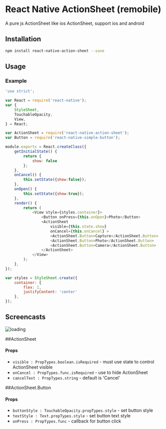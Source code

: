 # React Native ActionSheet (remobile)
A pure js ActionSheet like ios ActionSheet, support ios and android

## Installation
```sh
npm install react-native-action-sheet --save
```

## Usage

### Example
```js
'use strict';

var React = require('react-native');
var {
    StyleSheet,
    TouchableOpacity,
    View,
} = React;

var ActionSheet = require('react-native-action-sheet');
var Button = require('react-native-simple-button');

module.exports = React.createClass({
    getInitialState() {
        return {
            show: false
        };
    },
    onCancel() {
        this.setState({show:false});
    },
    onOpen() {
        this.setState({show:true});
    },
    render() {
        return (
            <View style={styles.container}>
                <Button onPress={this.onOpen}>Photo</Button>
                <ActionSheet
                    visible={this.state.show}
                    onCancel={this.onCancel} >
                    <ActionSheet.Button>Capture</ActionSheet.Button>
                    <ActionSheet.Button>Photo</ActionSheet.Button>
                    <ActionSheet.Button>Camera</ActionSheet.Button>
                </ActionSheet>
            </View>
        );
    },
});

var styles = StyleSheet.create({
    container: {
        flex: 1,
        justifyContent: 'center'
    },
});
```

## Screencasts

![loading](https://github.com/remobile/react-native-action-sheet/blob/master/screencasts/demo.gif)

##ActionSheet
#### Props
- `visible : PropTypes.boolean.isRequired` - must use state to control ActionSheet visible
- `onCancel : PropTypes.func.isRequired` - use to hide ActionSheet
- `cancelText : PropTypes.string` - default is 'Cancel'

##ActionSheet.Button
#### Props
- `buttonStyle : TouchableOpacity.propTypes.style` - set button style
- `textStyle : Text.propTypes.style` - set button text style
- `onPress : PropTypes.func` - callback for button click
